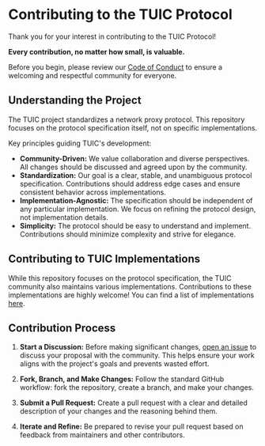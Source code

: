 # Contributing to the TUIC Protocol

Thank you for your interest in contributing to the TUIC Protocol!

**Every contribution, no matter how small, is valuable.**

Before you begin, please review our [Code of Conduct](https://github.com/tuic-protocol/tuic#coc-ov-file) to ensure a welcoming and respectful community for everyone.

## Understanding the Project

The TUIC project standardizes a network proxy protocol. This repository focuses on the protocol specification itself, not on specific implementations.

Key principles guiding TUIC's development:

- **Community-Driven:** We value collaboration and diverse perspectives. All changes should be discussed and agreed upon by the community.
- **Standardization:** Our goal is a clear, stable, and unambiguous protocol specification. Contributions should address edge cases and ensure consistent behavior across implementations.
- **Implementation-Agnostic:** The specification should be independent of any particular implementation. We focus on refining the protocol design, not implementation details.
- **Simplicity:** The protocol should be easy to understand and implement. Contributions should minimize complexity and strive for elegance.

## Contributing to TUIC Implementations

While this repository focuses on the protocol specification, the TUIC community also maintains various implementations. Contributions to these implementations are highly welcome! You can find a list of implementations [here](https://github.com/tuic-protocol/tuic?tab=readme-ov-file#implementations).

## Contribution Process

1. **Start a Discussion:** Before making significant changes, [open an issue](https://github.com/tuic-protocol/tuic/issues/new/choose) to discuss your proposal with the community. This helps ensure your work aligns with the project's goals and prevents wasted effort.

2. **Fork, Branch, and Make Changes:** Follow the standard GitHub workflow: fork the repository, create a branch, and make your changes.

3. **Submit a Pull Request:** Create a pull request with a clear and detailed description of your changes and the reasoning behind them.

4. **Iterate and Refine:** Be prepared to revise your pull request based on feedback from maintainers and other contributors.
